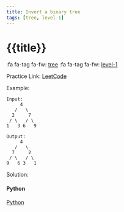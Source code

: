 ```yaml
---
title: Invert a binary tree
tags: [tree, level-1]
---
```


# {{title}}

:fa fa-tag fa-fw: [tree]({{tagspath}}/tree)
:fa fa-tag fa-fw: [level-1]({{tagspath}}/level-1)

Practice Link: [LeetCode](https://leetcode.com/problems/invert-binary-tree/)

Example:

```text
Input:
     4
   /   \
  2     7
 / \   / \
1   3 6   9

Output:
     4
   /   \
  7     2
 / \   / \
9   6 3   1
```

Solution:

<!-- tabs:start -->
#### **Python**

[Python](../pycode/tree/invert-binary-tree.py ':include :type=code')
<!-- tabs:end -->

